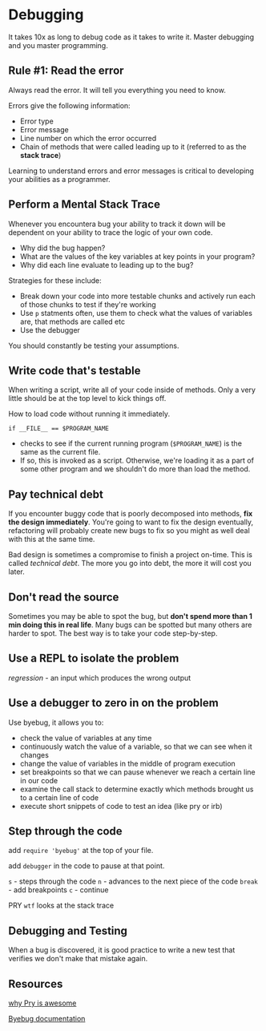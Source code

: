 # Debugging

It takes 10x as long to debug code as it takes to write it. Master debugging and you master programming.

## Rule #1: Read the error

Always read the error. It will tell you everything you need to know.

Errors give the following information:
- Error type
- Error message
- Line number on which the error occurred
- Chain of methods that were called leading up to it (referred to as the **stack trace**)

Learning to understand errors and error messages is critical to developing your abilities as a programmer.

## Perform a Mental Stack Trace

Whenever you encountera bug your ability to track it down will be dependent on your ability to trace the logic of your own code.

- Why did the bug happen?
- What are the values of the key variables at key points in your program?
- Why did each line evaluate to leading up to the bug?

Strategies for these include:
- Break down your code into more testable chunks and actively run each of those chunks to test if they're working
- Use `p` statments often, use them to check what the values of variables are, that methods are called etc
- Use the debugger

You should constantly be testing your assumptions.

## Write code that's testable

When writing a script, write all of your code inside of methods. Only a very little should be at the top level to kick things off.

How to load code without running it immediately.

`if __FILE__ == $PROGRAM_NAME`
- checks to see if the current running program (`$PROGRAM_NAME`) is the same as the current file.
- If so, this is invoked as a script. Otherwise, we're loading it as a part of some other program and we shouldn't do more than load the method.

## Pay technical debt
If you encounter buggy code that is poorly decomposed into methods, **fix the design immediately**. You're going to want to fix the design eventually, refactoring will probably create new bugs to fix so you might as well deal with this at the same time.

Bad design is sometimes a compromise to finish a project on-time. This is called *technical debt*. The more you go into debt, the more it will cost you later.

## Don't read the source
Sometimes you may be able to spot the bug, but **don't spend more than 1 min doing this in real life**. Many bugs can be spotted but many others are harder to spot. The best way is to take your code step-by-step.

## Use a REPL to isolate the problem

*regression* - an input which produces the wrong output

## Use a debugger to zero in on the problem

Use byebug, it allows you to:
- check the value of variables at any time
- continuously watch the value of a variable, so that we can see when it changes
- change the value of variables in the middle of program execution
- set breakpoints so that we can pause whenever we reach a certain line in our code
- examine the call stack to determine exactly which methods brought us to a certain line of code
- execute short snippets of code to test an idea (like pry or irb)

## Step through the code
add `require 'byebug'` at the top of your file.

add `debugger` in the code to pause at that point.

`s` - steps through the code
`n` - advances to the next piece of the code
`break` - add breakpoints
`c` - continue

PRY
`wtf` looks at the stack trace

## Debugging and Testing

When a bug is discovered, it is good practice to write a new test that verifies we don't make that mistake again.

## Resources

[why Pry is awesome](http://www.sitepoint.com/rubyists-time-pry-irb/)

[Byebug documentation](https://github.com/deivid-rodriguez/byebug/blob/master/README.md)